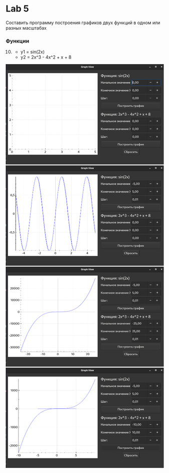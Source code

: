 # Lab 5
Составить программу построения графиков двух функций в одном или разных масштабах</br>

<h3> Функции </h3>

10. - y1 = sin(2x) <br>
    - y2 = 2x^3 - 4x^2 + x + 8


<p align="center">

<img src="https://github.com/PrefectSol/TestTasks/blob/master/Images/Graphs1.png" title="alt">
</br>

<img src="https://github.com/PrefectSol/TestTasks/blob/master/Images/Graphs2.png" title="alt">
</br>

<img src="https://github.com/PrefectSol/TestTasks/blob/master/Images/Graphs3.png" title="alt">
</br>

<img src="https://github.com/PrefectSol/TestTasks/blob/master/Images/Graphs4.png" title="alt">
</br>

 </p>